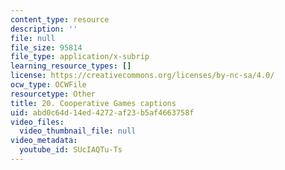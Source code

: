 ```yaml
---
content_type: resource
description: ''
file: null
file_size: 95814
file_type: application/x-subrip
learning_resource_types: []
license: https://creativecommons.org/licenses/by-nc-sa/4.0/
ocw_type: OCWFile
resourcetype: Other
title: 20. Cooperative Games captions
uid: abd0c64d-14ed-4272-af23-b5af4663758f
video_files:
  video_thumbnail_file: null
video_metadata:
  youtube_id: SUcIAQTu-Ts
---
```

